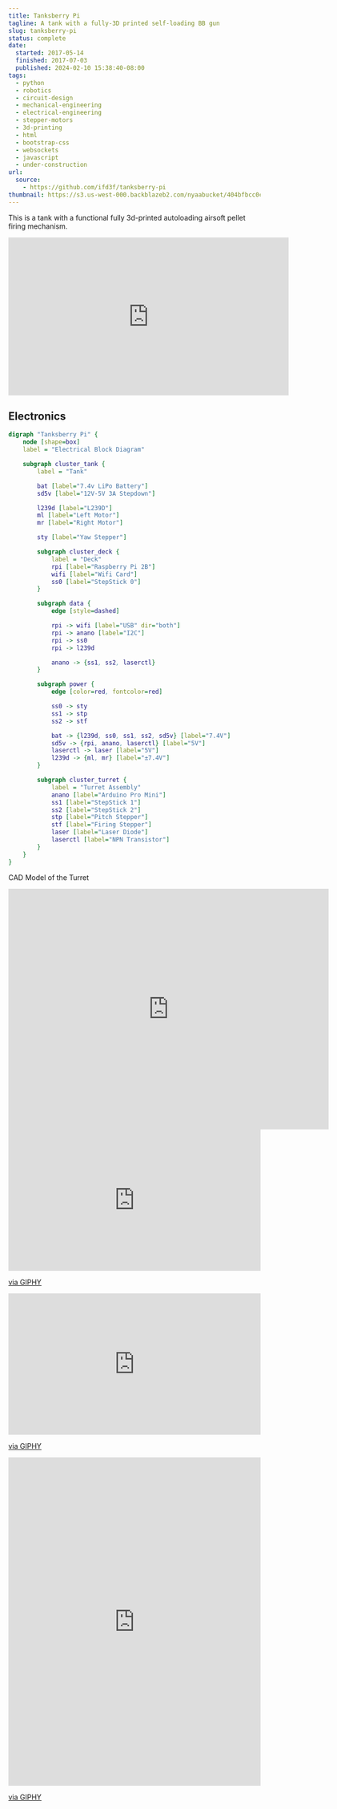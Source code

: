 ```yaml
---
title: Tanksberry Pi
tagline: A tank with a fully-3D printed self-loading BB gun
slug: tanksberry-pi
status: complete
date:
  started: 2017-05-14
  finished: 2017-07-03
  published: 2024-02-10 15:38:40-08:00
tags:
  - python
  - robotics
  - circuit-design
  - mechanical-engineering
  - electrical-engineering
  - stepper-motors
  - 3d-printing
  - html
  - bootstrap-css
  - websockets
  - javascript
  - under-construction
url:
  source:
    - https://github.com/ifd3f/tanksberry-pi
thumbnail: https://s3.us-west-000.backblazeb2.com/nyaabucket/404bfbcc0cccbe92d8493b0a6f2e29b7948b8717f681b0bffecd148a362b18dd/thumbnail.jpg
---
```


This is a tank with a functional fully 3d-printed autoloading airsoft pellet
firing mechanism.

<iframe width="560" height="315" src="https://www.youtube.com/embed/RDCPD6-U2Ko" frameborder="0" allow="accelerometer; autoplay; clipboard-write; encrypted-media; gyroscope; picture-in-picture" allowfullscreen></iframe>

## Electronics

```dot
digraph "Tanksberry Pi" {
    node [shape=box]
    label = "Electrical Block Diagram"

    subgraph cluster_tank {
        label = "Tank"

        bat [label="7.4v LiPo Battery"]
        sd5v [label="12V-5V 3A Stepdown"]

        l239d [label="L239D"]
        ml [label="Left Motor"]
        mr [label="Right Motor"]

        sty [label="Yaw Stepper"]

        subgraph cluster_deck {
            label = "Deck"
            rpi [label="Raspberry Pi 2B"]
            wifi [label="Wifi Card"]
            ss0 [label="StepStick 0"]
        }

        subgraph data {
            edge [style=dashed]

            rpi -> wifi [label="USB" dir="both"]
            rpi -> anano [label="I2C"]
            rpi -> ss0
            rpi -> l239d

            anano -> {ss1, ss2, laserctl}
        }

        subgraph power {
            edge [color=red, fontcolor=red]

            ss0 -> sty
            ss1 -> stp
            ss2 -> stf

            bat -> {l239d, ss0, ss1, ss2, sd5v} [label="7.4V"]
            sd5v -> {rpi, anano, laserctl} [label="5V"]
            laserctl -> laser [label="5V"]
            l239d -> {ml, mr} [label="±7.4V"]
        }

        subgraph cluster_turret {
            label = "Turret Assembly"
            anano [label="Arduino Pro Mini"]
            ss1 [label="StepStick 1"]
            ss2 [label="StepStick 2"]
            stp [label="Pitch Stepper"]
            stf [label="Firing Stepper"]
            laser [label="Laser Diode"]
            laserctl [label="NPN Transistor"]
        }
    }
}
```

CAD Model of the Turret

<iframe src="https://myhub.autodesk360.com/ue28d9dcb/shares/public/SH56a43QTfd62c1cd9689e22a34052172d2e?mode=embed" width="640" height="480" allowfullscreen="true" webkitallowfullscreen="true" mozallowfullscreen="true"  frameborder="0"></iframe>

<div style="width:100%;height:0;padding-bottom:56%;position:relative;"><iframe src="https://giphy.com/embed/PiQQbA0SbPweBXC8l3" width="100%" height="100%" style="position:absolute" frameBorder="0" class="giphy-embed" allowFullScreen></iframe></div><p><a href="https://giphy.com/gifs/PiQQbA0SbPweBXC8l3">via GIPHY</a></p>

<div style="width:100%;height:0;padding-bottom:56%;position:relative;"><iframe src="https://giphy.com/embed/L0k6cwsWxvDabb8fpb" width="100%" height="100%" style="position:absolute" frameBorder="0" class="giphy-embed" allowFullScreen></iframe></div><p><a href="https://giphy.com/gifs/L0k6cwsWxvDabb8fpb">via GIPHY</a></p>

<div style="width:100%;height:0;padding-bottom:130%;position:relative;"><iframe src="https://giphy.com/embed/YRtAJsLrVtKxpI9fLb" width="100%" height="100%" style="position:absolute" frameBorder="0" class="giphy-embed" allowFullScreen></iframe></div><p><a href="https://giphy.com/gifs/YRtAJsLrVtKxpI9fLb">via GIPHY</a></p>
